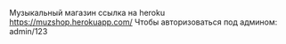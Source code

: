 Музыкальный магазин
ссылка на heroku https://muzshop.herokuapp.com/
Чтобы авторизоваться под админом: admin/123
